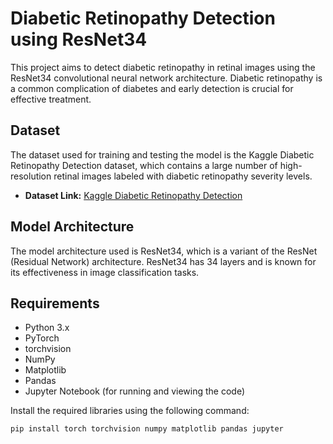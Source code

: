# Diabetic Retinopathy Detection using ResNet34

This project aims to detect diabetic retinopathy in retinal images using the ResNet34 convolutional neural network architecture. Diabetic retinopathy is a common complication of diabetes and early detection is crucial for effective treatment.

## Dataset

The dataset used for training and testing the model is the Kaggle Diabetic Retinopathy Detection dataset, which contains a large number of high-resolution retinal images labeled with diabetic retinopathy severity levels.

- **Dataset Link:** [Kaggle Diabetic Retinopathy Detection](https://www.kaggle.com/c/diabetic-retinopathy-detection)

## Model Architecture

The model architecture used is ResNet34, which is a variant of the ResNet (Residual Network) architecture. ResNet34 has 34 layers and is known for its effectiveness in image classification tasks.

## Requirements

- Python 3.x
- PyTorch
- torchvision
- NumPy
- Matplotlib
- Pandas
- Jupyter Notebook (for running and viewing the code)

Install the required libraries using the following command:

```bash
pip install torch torchvision numpy matplotlib pandas jupyter
